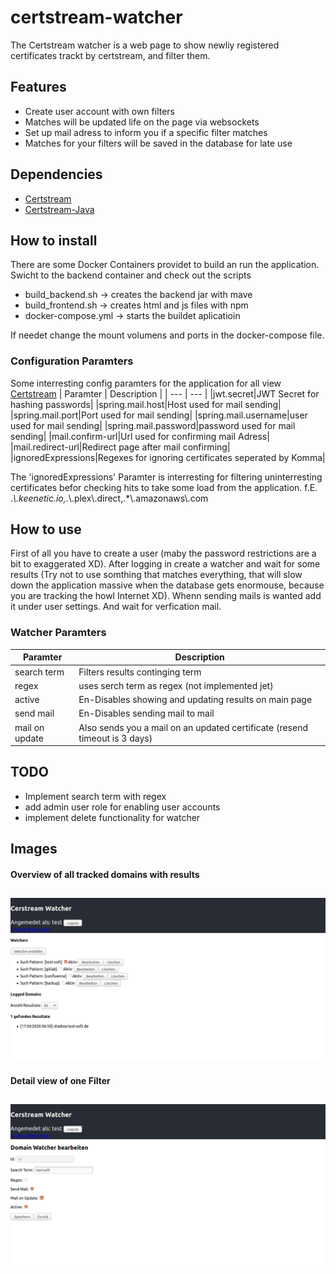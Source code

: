 # certstream-watcher
The Certstream watcher is a web page to show newliy registered certificates trackt by certstream, and filter them.

## Features
- Create user account with own filters
- Matches will be updated life on the page via websockets
- Set up mail adress to inform you if a specific filter matches
- Matches for your filters will be saved in the database for late use

## Dependencies
- [Certstream](https://certstream.calidog.io/)
- [Certstream-Java](https://github.com/CaliDog/certstream-java)

## How to install
There are some Docker Containers providet to build an run the application.
Swicht to the backend container and check out the scripts
- build_backend.sh -> creates the backend jar with mave
- build_frontend.sh -> creates html and js files with npm
- docker-compose.yml -> starts the buildet aplicatioin

If needet change the mount volumens and ports in the docker-compose file.

### Configuration Paramters
Some interresting config paramters for the application for all view [Certstream](/backend/config/application.properties)
| Paramter | Description |
| --- | --- |
|jwt.secret|JWT Secret for hashing passwords|
|spring.mail.host|Host used for mail sending|
|spring.mail.port|Port used for mail sending|
|spring.mail.username|user used for mail sending|
|spring.mail.password|password used for mail sending|
|mail.confirm-url|Url used for confirming mail Adress|
|mail.redirect-url|Redirect page after mail confirming|
|ignoredExpressions|Regexes for ignoring certificates seperated by Komma|

The 'ignoredExpressions' Paramter is interresting for filtering uninterresting certificates befor checking hits to take some load from the application.  f.E. .*\\.keenetic.io,.*\\.plex\\.direct,.*\\.amazonaws\\.com

## How to use
First of all you have to create a user (maby the password restrictions are a bit to exaggerated XD).
After logging in create a watcher and wait for some results (Try not to use somthing that matches everything, that will slow down the application massive when the database gets enormouse, because you are tracking the howl Internet XD).
Whenn sending mails is wanted add it under user settings. And wait for verfication mail. 
### Watcher Paramters
| Paramter | Description |
| --- | --- |
|search term|Filters results continging term|
|regex|uses serch term as regex (not implemented jet)|
|active|En-Disables showing and updating results on main page|
|send mail|En-Disables sending mail to mail|
|mail on update|Also sends you a mail on an updated certificate (resend timeout is 3 days)|

## TODO
- Implement search term with regex
- add admin user role for enabling user accounts
- implement delete functionality for watcher

## Images
#### Overview of all tracked domains with results
![Image 0](/images/image_1.png)
----------
#### Detail view of one Filter
![Image 1](/images/image_2.png)
----------
